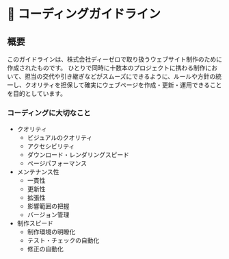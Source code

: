 # 🚩 コーディングガイドライン

## 概要

このガイドラインは、株式会社ディーゼロで取り扱うウェブサイト制作のために作成されたものです。
ひとりで同時に十数本のプロジェクトに携わる制作において、担当の交代や引き継ぎなどがスムーズにできるように、ルールや方針の統一し、クオリティを担保して確実にウェブページを作成・更新・運用できることを目的としています。

### コーディングに大切なこと

- クオリティ
  - ビジュアルのクオリティ
  - アクセシビリティ
  - ダウンロード・レンダリングスピード
  - ページパフォーマンス
- メンテナンス性
  - 一貫性
  - 更新性
  - 拡張性
  - 影響範囲の把握
  - バージョン管理
- 制作スピード
  - 制作環境の明瞭化
  - テスト・チェックの自動化
  - 修正の自動化

